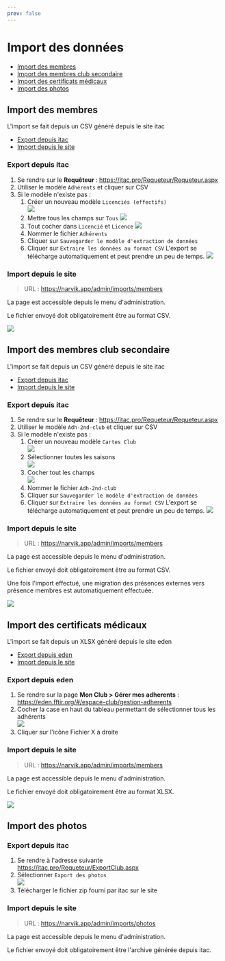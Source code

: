 ```yaml
---
prev: false
---
```



<script setup>
import RoleLevelComponent from '../../../components/RoleLevelComponent.vue'
</script>

# Import des données <RoleLevelComponent level="admin" />

- [Import des membres](#import-des-membres)
- [Import des membres club secondaire](#import-des-membres-club-secondaire)
- [Import des certificats médicaux](#import-des-certificats-medicaux)
- [Import des photos](#import-des-photos)

## Import des membres
L'import se fait depuis un CSV généré depuis le site itac

- [Export depuis itac](#export-depuis-itac)
- [Import depuis le site](#import-depuis-le-site)

### Export depuis itac
1. Se rendre sur le **Requêteur** : https://itac.pro/Requeteur/Requeteur.aspx
2. Utiliser le modèle `Adhérents` et cliquer sur CSV
3. Si le modèle n'existe pas :
    1. Créer un nouveau modèle `Licenciés (effectifs)`  
       ![](./images/import-donnees/export-itac-membres-1.png)
    2. Mettre tous les champs sur `Tous`
       ![](./images/import-donnees/export-itac-membres-2.png)
    3. Tout cocher dans `Licencié` et `Licence`
       ![](./images/import-donnees/export-itac-membres-3.png)
    4. Nommer le fichier `Adhérents`
    5. Cliquer sur `Sauvegarder le modèle d'extraction de données`
    6. Cliquer sur `Extraire les données au format CSV`
       L'export se télécharge automatiquement et peut prendre un peu de temps.
       ![](./images/import-donnees/export-itac-membres-4.png)

### Import depuis le site <RoleLevelComponent level="admin" />
> URL : https://narvik.app/admin/imports/members

La page est accessible depuis le menu d'administration.

Le fichier envoyé doit obligatoirement être au format CSV.

![](./images/import-donnees/import-membre.png)

## Import des membres club secondaire
L'import se fait depuis un CSV généré depuis le site itac

- [Export depuis itac](#export-depuis-itac-1)
- [Import depuis le site](#import-depuis-le-site-1)

### Export depuis itac
1. Se rendre sur le **Requêteur** : https://itac.pro/Requeteur/Requeteur.aspx
2. Utiliser le modèle `Adh-2nd-club` et cliquer sur CSV
3. Si le modèle n'existe pas :
    1. Créer un nouveau modèle `Cartes Club`  
       ![](./images/import-donnees/export-itac-2nd-club-1.png)
    2. Sélectionner toutes les saisons  
       ![](./images/import-donnees/export-itac-2nd-club-2.png)
    3. Cocher tout les champs  
       ![](./images/import-donnees/export-itac-2nd-club-3.png)
    4. Nommer le fichier `Adh-2nd-club`
    5. Cliquer sur `Sauvegarder le modèle d'extraction de données`
    6. Cliquer sur `Extraire les données au format CSV`
       L'export se télécharge automatiquement et peut prendre un peu de temps.
       ![](./images/import-donnees/export-itac-2nd-club-4.png)

### Import depuis le site <RoleLevelComponent level="admin" />
> URL : https://narvik.app/admin/imports/members

La page est accessible depuis le menu d'administration.

Le fichier envoyé doit obligatoirement être au format CSV.

Une fois l'import effectué, une migration des présences externes vers présence membres est automatiquement effectuée.

![](./images/import-donnees/import-membre.png)

## Import des certificats médicaux
L'import se fait depuis un XLSX généré depuis le site eden

- [Export depuis eden](#export-depuis-eden)
- [Import depuis le site](#import-depuis-le-site-2)

### Export depuis eden
1. Se rendre sur la page **Mon Club > Gérer mes adherents** : https://eden.fftir.org/#/espace-club/gestion-adherents
2. Cocher la case en haut du tableau permettant de sélectionner tous les adhérents  
   ![](./images/import-donnees/export-eden.png)
3. Cliquer sur l'icône Fichier X à droite

### Import depuis le site <RoleLevelComponent level="admin" />
> URL : https://narvik.app/admin/imports/members

La page est accessible depuis le menu d'administration.

Le fichier envoyé doit obligatoirement être au format XLSX.

![](./images/import-donnees/import-membre.png)

## Import des photos

### Export depuis itac
1. Se rendre à l'adresse suivante https://itac.pro/Requeteur/ExportClub.aspx
2. Sélectionner `Export des photos`   
   ![](images/import-donnees/import-photo-1.jpg)
3. Télécharger le fichier zip fourni par itac sur le site

### Import depuis le site <RoleLevelComponent level="admin" />
> URL : https://narvik.app/admin/imports/photos

La page est accessible depuis le menu d'administration.

Le fichier envoyé doit obligatoirement être l'archive générée depuis itac.
